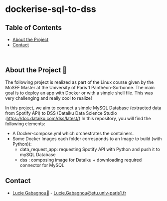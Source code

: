 # dockerise-sql-to-dss

## Table of Contents

* [About the Project](#about_the_project)
* [Contact](#contact)

<br>

## About the Project 🐳

The following project is realized as part of the Linux course given by the MoSEF Master at the University of Paris 1 Panthéon-Sorbonne. The main goal is to deploy an app with Docker or with a simple shell file. 
This was very challenging and really cool to realize!



In this project, we aim to connect a simple MySQL Database (extracted data from Spotify API) to DSS (Dataiku Data Science Studio :https://doc.dataiku.com/dss/latest/)
In this repository, you will find the following elements:
* A Docker-compose.yml which orchestrates the containers.
* Some Docker Images each folder corresponds to an Image to build (with Python)):
    * data_request_app: requesting Spotify API with Python and push it to mySQL Database
    * dss : composing image for Dataiku + downloading required connector for MySQL
 
 ## Contact

* [Lucie Gabagnou👸](https://github.com/luciegaba) - Lucie.Gabagnou@etu.univ-paris1.fr


